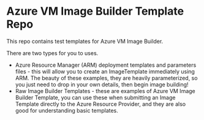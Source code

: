 # Azure VM Image Builder Template Repo
This repo contains test templates for Azure VM Image Builder.

There are two types for you to uses.
* Azure Resource Manager (ARM) deployment templates and parameters files - this will allow you to create an ImageTemplate immediately using ARM. The beauty of these examples, they are heavily parameterized, so you just need to drop in your own details, then begin image building! 
* Raw Image Builder Templates - these are examples of Azure VM Image Builder Template, you can use these when submitting an Image Template directly to the Azure Resource Provider, and they are also good for understanding basic templates.
